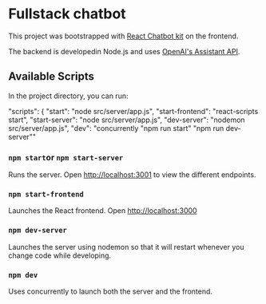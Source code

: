 # Fullstack chatbot 
This project was bootstrapped with [React Chatbot kit](https://fredrikoseberg.github.io/react-chatbot-kit-docs/docs/getting-started/) on the frontend.

The backend is developedin Node.js and uses [OpenAI's Assistant API](https://platform.openai.com/docs/assistants/overview).

## Available Scripts

In the project directory, you can run:

"scripts": {
    "start": "node src/server/app.js",
    "start-frontend": "react-scripts start",
    "start-server": "node src/server/app.js",
    "dev-server": "nodemon src/server/app.js",
    "dev": "concurrently \"npm run start\" \"npm run dev-server\""

### `npm start`or  `npm start-server`

Runs the server.
Open [http://localhost:3001](http://localhost:3001) to view the different endpoints.

### `npm start-frontend`

Launches the React frontend. Open [http://localhost:3000](http://localhost:3000)

### `npm dev-server`

Launches the server using nodemon so that it will restart whenever you change code while developing.

### `npm dev`

Uses concurrently to launch both the server and the frontend.